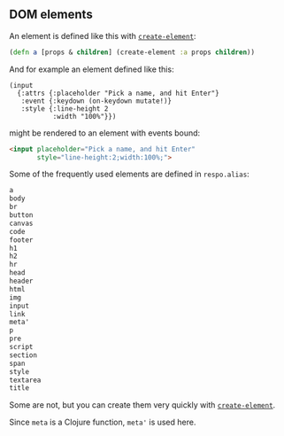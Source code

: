 
## DOM elements

An element is defined like this with [`create-element`](/docs/create-element.html):

```clojure
(defn a [props & children] (create-element :a props children))
```

And for example an element defined like this:

```cloure
(input
  {:attrs {:placeholder "Pick a name, and hit Enter"}
   :event {:keydown (on-keydown mutate!)}
   :style {:line-height 2
           :width "100%"}})
```

might be rendered to an element with events bound:

```html
<input placeholder="Pick a name, and hit Enter"
       style="line-height:2;width:100%;">
```

Some of the frequently used elements are defined in `respo.alias`:

```clojure
a
body
br
button
canvas
code
footer
h1
h2
hr
head
header
html
img
input
link
meta'
p
pre
script
section
span
style
textarea
title
```

Some are not, but you can create them very quickly with [`create-element`](/docs/create-element.html).

Since `meta` is a Clojure function, `meta'` is used here.
